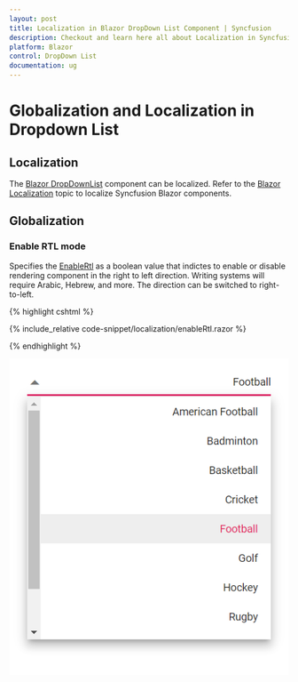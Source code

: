 ```yaml
---
layout: post
title: Localization in Blazor DropDown List Component | Syncfusion
description: Checkout and learn here all about Localization in Syncfusion Blazor DropDown List component and more.
platform: Blazor
control: DropDown List
documentation: ug
---
```


# Globalization and Localization in Dropdown List

## Localization

The [Blazor DropDownList](https://www.syncfusion.com/blazor-components/blazor-dropdown-list) component can be localized. Refer to the [Blazor Localization](https://blazor.syncfusion.com/documentation/common/localization) topic to localize Syncfusion Blazor components.

## Globalization

### Enable RTL mode

Specifies the [EnableRtl](https://help.syncfusion.com/cr/blazor/Syncfusion.Blazor.DropDowns.DropDownListModel-2.html#Syncfusion_Blazor_DropDowns_DropDownListModel_2_EnableRtl) as a boolean value that indictes to enable or disable rendering component in the right to left direction. Writing systems will require Arabic, Hebrew, and more. The direction can be switched to right-to-left.

{% highlight cshtml %}

{% include_relative code-snippet/localization/enableRtl.razor %}

{% endhighlight %}

![Blazor DropDownList with clear button](./images/localization/blazor_dropdown_enableRtl.png)

